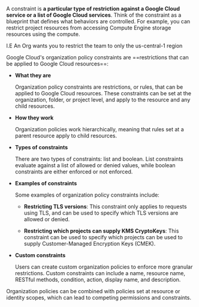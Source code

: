 
A constraint is **a particular type of restriction against a Google Cloud service or a list of Google Cloud services**. Think of the constraint as a blueprint that defines what behaviors are controlled. For example, you can restrict project resources from accessing Compute Engine storage resources using the compute.

I.E An Org wants you to restrict the team to only the us-central-1 region


Google Cloud's organization policy constraints are ==restrictions that can be applied to Google Cloud resources==: 

- **What they are**
    
    Organization policy constraints are restrictions, or rules, that can be applied to Google Cloud resources. These constraints can be set at the organization, folder, or project level, and apply to the resource and any child resources. 
    
- **How they work**
    
    Organization policies work hierarchically, meaning that rules set at a parent resource apply to child resources. 
    
- **Types of constraints**
    
    There are two types of constraints: list and boolean. List constraints evaluate against a list of allowed or denied values, while boolean constraints are either enforced or not enforced. 
    
- **Examples of constraints**
    
    Some examples of organization policy constraints include:
    
    - **Restricting TLS versions**: This constraint only applies to requests using TLS, and can be used to specify which TLS versions are allowed or denied. 
        
    - **Restricting which projects can supply KMS CryptoKeys**: This constraint can be used to specify which projects can be used to supply Customer-Managed Encryption Keys (CMEK). 
        
    
- **Custom constraints**
    
    Users can create custom organization policies to enforce more granular restrictions. Custom constraints can include a name, resource name, RESTful methods, condition, action, display name, and description. 
    

Organization policies can be combined with policies set at resource or identity scopes, which can lead to competing permissions and constraints.

